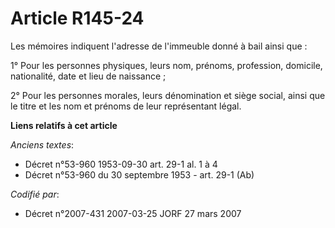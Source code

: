 # Article R145-24

Les mémoires indiquent l'adresse de l'immeuble donné à bail ainsi que :

1° Pour les personnes physiques, leurs nom, prénoms, profession, domicile, nationalité, date et lieu de naissance ;

2° Pour les personnes morales, leurs dénomination et siège social, ainsi que le titre et les nom et prénoms de leur
représentant légal.

**Liens relatifs à cet article**

_Anciens textes_:

  - Décret n°53-960 1953-09-30 art. 29-1 al. 1 à 4
  - Décret n°53-960 du 30 septembre 1953 - art. 29-1 (Ab)

_Codifié par_:

  - Décret n°2007-431 2007-03-25 JORF 27 mars 2007
